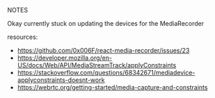 NOTES

Okay currently stuck on updating the devices for the MediaRecorder

resources:

- https://github.com/0x006F/react-media-recorder/issues/23
- https://developer.mozilla.org/en-US/docs/Web/API/MediaStreamTrack/applyConstraints
- https://stackoverflow.com/questions/68342671/mediadevice-applyconstraints-doesnt-work
- https://webrtc.org/getting-started/media-capture-and-constraints
